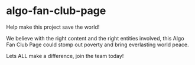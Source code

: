 # algo-fan-club-page

Help make this project save the world!

We believe with the right content and the right entities involved, this Algo Fan Club Page
could stomp out poverty and bring everlasting world peace.

Lets ALL make a difference, join the team today!

